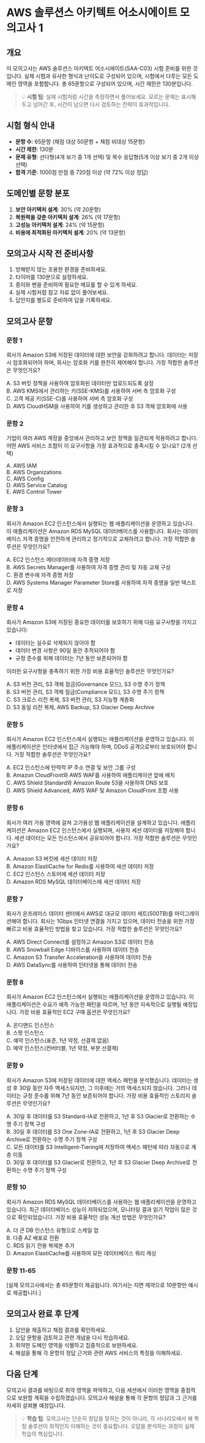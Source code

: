 # AWS 솔루션스 아키텍트 어소시에이트 모의고사 1

## 개요
이 모의고사는 AWS 솔루션스 아키텍트 어소시에이트(SAA-C03) 시험 준비를 위한 것입니다. 실제 시험과 유사한 형식과 난이도로 구성되어 있으며, 시험에서 다루는 모든 도메인 영역을 포함합니다. 총 65문항으로 구성되어 있으며, 시간 제한은 130분입니다.

> 💡 **시험 팁**: 실제 시험처럼 시간을 측정하면서 풀어보세요. 모르는 문제는 표시해두고 넘어간 후, 시간이 남으면 다시 검토하는 전략이 효과적입니다.

## 시험 형식 안내
- **문항 수**: 65문항 (채점 대상 50문항 + 채점 비대상 15문항)
- **시간 제한**: 130분
- **문제 유형**: 선다형(4개 보기 중 1개 선택) 및 복수 응답형(5개 이상 보기 중 2개 이상 선택)
- **합격 기준**: 1000점 만점 중 720점 이상 (약 72% 이상 정답)

## 도메인별 문항 분포
1. **보안 아키텍처 설계**: 30% (약 20문항)
2. **복원력을 갖춘 아키텍처 설계**: 26% (약 17문항)
3. **고성능 아키텍처 설계**: 24% (약 15문항)
4. **비용에 최적화된 아키텍처 설계**: 20% (약 13문항)

## 모의고사 시작 전 준비사항
1. 방해받지 않는 조용한 환경을 준비하세요.
2. 타이머를 130분으로 설정하세요.
3. 종이와 펜을 준비하여 필요한 메모를 할 수 있게 하세요.
4. 실제 시험처럼 참고 자료 없이 풀어보세요.
5. 답안지를 별도로 준비하여 답을 기록하세요.

## 모의고사 문항

### 문항 1
회사가 Amazon S3에 저장된 데이터에 대한 보안을 강화하려고 합니다. 데이터는 저장 시 암호화되어야 하며, 회사는 암호화 키를 완전히 제어해야 합니다. 가장 적합한 솔루션은 무엇인가요?

A. S3 버킷 정책을 사용하여 암호화된 데이터만 업로드되도록 설정  
B. AWS KMS에서 관리하는 키(SSE-KMS)를 사용하여 서버 측 암호화 구성  
C. 고객 제공 키(SSE-C)를 사용하여 서버 측 암호화 구성  
D. AWS CloudHSM을 사용하여 키를 생성하고 관리한 후 S3 객체 암호화에 사용  

### 문항 2
기업이 여러 AWS 계정을 중앙에서 관리하고 보안 정책을 일관되게 적용하려고 합니다. 어떤 AWS 서비스 조합이 이 요구사항을 가장 효과적으로 충족시킬 수 있나요? (2개 선택)

A. AWS IAM  
B. AWS Organizations  
C. AWS Config  
D. AWS Service Catalog  
E. AWS Control Tower  

### 문항 3
회사가 Amazon EC2 인스턴스에서 실행되는 웹 애플리케이션을 운영하고 있습니다. 이 애플리케이션은 Amazon RDS MySQL 데이터베이스를 사용합니다. 회사는 데이터베이스 자격 증명을 안전하게 관리하고 정기적으로 교체하려고 합니다. 가장 적합한 솔루션은 무엇인가요?

A. EC2 인스턴스 메타데이터에 자격 증명 저장  
B. AWS Secrets Manager를 사용하여 자격 증명 관리 및 자동 교체 구성  
C. 환경 변수에 자격 증명 저장  
D. AWS Systems Manager Parameter Store를 사용하여 자격 증명을 일반 텍스트로 저장  

### 문항 4
회사가 Amazon S3에 저장된 중요한 데이터를 보호하기 위해 다음 요구사항을 가지고 있습니다:
- 데이터는 실수로 삭제되지 않아야 함
- 데이터 변경 사항은 90일 동안 추적되어야 함
- 규정 준수를 위해 데이터는 7년 동안 보존되어야 함

이러한 요구사항을 충족하기 위한 가장 비용 효율적인 솔루션은 무엇인가요?

A. S3 버전 관리, S3 객체 잠금(Governance 모드), S3 수명 주기 정책  
B. S3 버전 관리, S3 객체 잠금(Compliance 모드), S3 수명 주기 정책  
C. S3 크로스 리전 복제, S3 버전 관리, S3 지능형 계층화  
D. S3 동일 리전 복제, AWS Backup, S3 Glacier Deep Archive  

### 문항 5
회사가 Amazon EC2 인스턴스에서 실행되는 애플리케이션을 운영하고 있습니다. 이 애플리케이션은 인터넷에서 접근 가능해야 하며, DDoS 공격으로부터 보호되어야 합니다. 가장 적합한 솔루션은 무엇인가요?

A. EC2 인스턴스에 탄력적 IP 주소 연결 및 보안 그룹 구성  
B. Amazon CloudFront와 AWS WAF를 사용하여 애플리케이션 앞에 배치  
C. AWS Shield Standard와 Amazon Route 53을 사용하여 DNS 보호  
D. AWS Shield Advanced, AWS WAF 및 Amazon CloudFront 조합 사용  

### 문항 6
회사가 여러 가용 영역에 걸쳐 고가용성 웹 애플리케이션을 설계하고 있습니다. 애플리케이션은 Amazon EC2 인스턴스에서 실행되며, 사용자 세션 데이터를 저장해야 합니다. 세션 데이터는 모든 인스턴스에서 공유되어야 합니다. 가장 적합한 솔루션은 무엇인가요?

A. Amazon S3 버킷에 세션 데이터 저장  
B. Amazon ElastiCache for Redis를 사용하여 세션 데이터 저장  
C. EC2 인스턴스 스토어에 세션 데이터 저장  
D. Amazon RDS MySQL 데이터베이스에 세션 데이터 저장  

### 문항 7
회사가 온프레미스 데이터 센터에서 AWS로 대규모 데이터 세트(500TB)를 마이그레이션해야 합니다. 회사는 1Gbps 인터넷 연결을 가지고 있으며, 데이터 전송을 위한 가장 빠르고 비용 효율적인 방법을 찾고 있습니다. 가장 적합한 솔루션은 무엇인가요?

A. AWS Direct Connect를 설정하고 Amazon S3로 데이터 전송  
B. AWS Snowball Edge 디바이스를 사용하여 데이터 전송  
C. Amazon S3 Transfer Acceleration을 사용하여 데이터 전송  
D. AWS DataSync를 사용하여 인터넷을 통해 데이터 전송  

### 문항 8
회사가 Amazon EC2 인스턴스에서 실행되는 애플리케이션을 운영하고 있습니다. 이 애플리케이션은 수요가 예측 가능한 패턴을 따르며, 1년 동안 지속적으로 실행될 예정입니다. 가장 비용 효율적인 EC2 구매 옵션은 무엇인가요?

A. 온디맨드 인스턴스  
B. 스팟 인스턴스  
C. 예약 인스턴스(표준, 1년 약정, 선결제 없음)  
D. 예약 인스턴스(컨버터블, 1년 약정, 부분 선결제)  

### 문항 9
회사가 Amazon S3에 저장된 데이터에 대한 액세스 패턴을 분석했습니다. 데이터는 생성 후 30일 동안 자주 액세스되지만, 그 이후에는 거의 액세스되지 않습니다. 그러나 데이터는 규정 준수를 위해 7년 동안 보존되어야 합니다. 가장 비용 효율적인 스토리지 솔루션은 무엇인가요?

A. 30일 후 데이터를 S3 Standard-IA로 전환하고, 1년 후 S3 Glacier로 전환하는 수명 주기 정책 구성  
B. 30일 후 데이터를 S3 One Zone-IA로 전환하고, 1년 후 S3 Glacier Deep Archive로 전환하는 수명 주기 정책 구성  
C. 모든 데이터를 S3 Intelligent-Tiering에 저장하여 액세스 패턴에 따라 자동으로 계층 이동  
D. 30일 후 데이터를 S3 Glacier로 전환하고, 1년 후 S3 Glacier Deep Archive로 전환하는 수명 주기 정책 구성  

### 문항 10
회사가 Amazon RDS MySQL 데이터베이스를 사용하는 웹 애플리케이션을 운영하고 있습니다. 최근 데이터베이스 성능이 저하되었으며, 모니터링 결과 읽기 작업이 많은 것으로 확인되었습니다. 가장 비용 효율적인 성능 개선 방법은 무엇인가요?

A. 더 큰 DB 인스턴스 유형으로 스케일 업  
B. 다중 AZ 배포로 전환  
C. RDS 읽기 전용 복제본 추가  
D. Amazon ElastiCache를 사용하여 모든 데이터베이스 쿼리 캐싱  

### 문항 11-65
[실제 모의고사에서는 총 65문항이 제공됩니다. 여기서는 지면 제약으로 10문항만 예시로 제공합니다.]

## 모의고사 완료 후 단계
1. 답안을 제출하고 채점 결과를 확인하세요.
2. 오답 문항을 검토하고 관련 개념을 다시 학습하세요.
3. 취약한 도메인 영역을 식별하고 집중적으로 보완하세요.
4. 해설을 통해 각 문항의 정답 근거와 관련 AWS 서비스의 특징을 이해하세요.

## 다음 단계
모의고사 결과를 바탕으로 취약 영역을 파악하고, 다음 세션에서 이러한 영역을 중점적으로 보완할 계획을 수립하겠습니다. 모의고사 해설을 통해 각 문항의 정답과 그 근거를 자세히 살펴볼 예정입니다.

> 💡 **학습 팁**: 모의고사는 단순히 정답을 맞히는 것이 아니라, 각 시나리오에서 왜 특정 솔루션이 최적인지 이해하는 것이 중요합니다. 오답을 분석하는 과정이 실제 학습의 핵심입니다.
